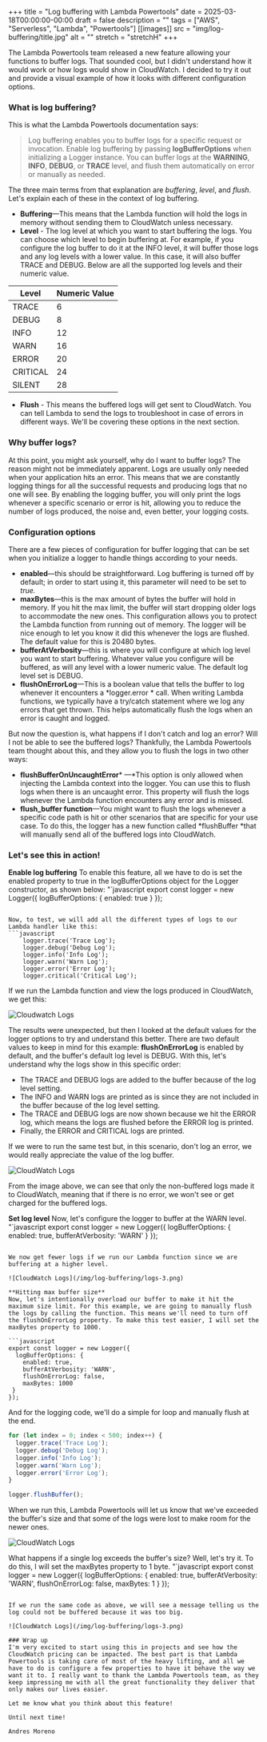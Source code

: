 +++
title = "Log buffering with Lambda Powertools"
date = 2025-03-18T00:00:00-00:00
draft = false
description = ""
tags = ["AWS", "Serverless", "Lambda", "Powertools"]
[[images]]
  src = "img/log-buffering/title.jpg"
  alt = ""
  stretch = "stretchH"
+++

The Lambda Powertools team released a new feature allowing your functions to buffer logs. That sounded cool, but I didn't understand how it would work or how logs would show in CloudWatch. I decided to try it out and provide a visual example of how it looks with different configuration options.

### What is log buffering?
This is what the Lambda Powertools documentation says:

> Log buffering enables you to buffer logs for a specific request or invocation. Enable log buffering by passing **logBufferOptions** when initializing a Logger instance. You can buffer logs at the **WARNING**, **INFO**,  **DEBUG**, or **TRACE** level, and flush them automatically on error or manually as needed.

The three main terms from that explanation are *buffering*, *level*, and *flush*. Let's explain each of these in the context of log buffering.

* **Buffering**—This means that the Lambda function will hold the logs in memory without sending them to CloudWatch unless necessary.
* **Level** - The log level at which you want to start buffering the logs. You can choose which level to begin buffering at. For example, if you configure the log buffer to do it at the INFO level, it will buffer those logs and any log levels with a lower value. In this case, it will also buffer TRACE and DEBUG. Below are all the supported log levels and their numeric value.

|  **Level**<br/> | **Numeric Value**<br/> |
|-----|-----|
|  TRACE<br/> | 6<br/> |
|  DEBUG<br/> | 8<br/> |
|  INFO<br/> | 12<br/> |
|  WARN<br/> | 16<br/> |
|  ERROR<br/> | 20<br/> |
|  CRITICAL<br/> | 24<br/> |
|  SILENT<br/> | 28<br/> |  

* **Flush** - This means the buffered logs will get sent to CloudWatch. You can tell Lambda to send the logs to troubleshoot in case of errors in different ways. We'll be covering these options in the next section.

### Why buffer logs?
At this point, you might ask yourself, why do I want to buffer logs? The reason might not be immediately apparent. Logs are usually only needed when your application hits an error. This means that we are constantly logging things for all the successful requests and producing logs that no one will see. By enabling the logging buffer, you will only print the logs whenever a specific scenario or error is hit, allowing you to reduce the number of logs produced, the noise and, even better, your logging costs.

### Configuration options
There are a few pieces of configuration for buffer logging that can be set when you initialize a logger to handle things according to your needs.

* **enabled**—this should be straightforward. Log buffering is turned off by default; in order to start using it, this parameter will need to be set to *true.*
* **maxBytes**—this is the max amount of bytes the buffer will hold in memory. If you hit the max limit, the buffer will start dropping older logs to accommodate the new ones. This configuration allows you to protect the Lambda function from running out of memory. The logger will be nice enough to let you know it did this whenever the logs are flushed. The default value for this is 20480 bytes.
* **bufferAtVerbosity**—this is where you will configure at which log level you want to start buffering. Whatever value you configure will be buffered, as will any level with a lower numeric value. The default log level set is DEBUG.
* **flushOnErrorLog**—This is a boolean value that tells the buffer to log whenever it encounters a *logger.error * call. When writing Lambda functions, we typically have a try/catch statement where we log any errors that get thrown. This helps automatically flush the logs when an error is caught and logged.

But now the question is, what happens if I don't catch and log an error? Will I not be able to see the buffered logs? Thankfully, the Lambda Powertools team thought about this, and they allow you to flush the logs in two other ways:
*  **flushBufferOnUncaughtError*** —*This option is only allowed when injecting the Lambda context into the logger. You can use this to flush logs when there is an uncaught error. This property will flush the logs whenever the Lambda function encounters any error and is missed.
* **flush_buffer function**—You might want to flush the logs whenever a specific code path is hit or other scenarios that are specific for your use case. To do this, the logger has a new function called *flushBuffer *that will manually send all of the buffered logs into CloudWatch.

### Let's see this in action!

**Enable log buffering**
To enable this feature, all we have to do is set the enabled property to true in the logBufferOptions object for the Logger constructor, as shown below:
"`javascript
export const logger = new Logger({
  logBufferOptions: {
    enabled: true
 }
});
```

Now, to test, we will add all the different types of logs to our Lambda handler like this:
```javascript
    logger.trace('Trace Log');
    logger.debug('Debug Log');
    logger.info('Info Log');
    logger.warn('Warn Log');
    logger.error('Error Log');
    logger.critical('Critical Log');

```

If we run the Lambda function and view the logs produced in CloudWatch, we get this:  

![Cloudwatch Logs](/img/log-buffering/logs-1.png)

The results were unexpected, but then I looked at the default values for the logger options to try and understand this better. There are two default values to keep in mind for this example: **flushOnErrorLog** is enabled by default, and the buffer's default log level is DEBUG. With this, let's understand why the logs show in this specific order:

* The TRACE and DEBUG logs are added to the buffer because of the log level setting.
* The INFO and WARN logs are printed as is since they are not included in the buffer because of the log level setting.
* The TRACE and DEBUG logs are now shown because we hit the ERROR log, which means the logs are flushed before the ERROR log is printed.
* Finally, the ERROR and CRITICAL logs are printed.

If we were to run the same test but, in this scenario, don't log an error, we would really appreciate the value of the log buffer.

![CloudWatch Logs](/img/log-buffering/logs-2.png)

From the image above, we can see that only the non-buffered logs made it to CloudWatch, meaning that if there is no error, we won't see or get charged for the buffered logs.

**Set log level**
Now, let's configure the logger to buffer at the WARN level.
"`javascript
export const logger = new Logger({
  logBufferOptions: {
    enabled: true,
    bufferAtVerbosity: 'WARN'
 }
});
```

We now get fewer logs if we run our Lambda function since we are buffering at a higher level.

![CloudWatch Logs](/img/log-buffering/logs-3.png)

**Hitting max buffer size**
Now, let's intentionally overload our buffer to make it hit the maximum size limit. For this example, we are going to manually flush the logs by calling the function. This means we'll need to turn off the flushOnErrorLog property. To make this test easier, I will set the maxBytes property to 1000.

```javascript
export const logger = new Logger({
  logBufferOptions: {
    enabled: true,
    bufferAtVerbosity: 'WARN',
    flushOnErrorLog: false,
    maxBytes: 1000
 }
});
```

And for the logging code, we'll do a simple for loop and manually flush at the end.
```javascript
for (let index = 0; index < 500; index++) {
  logger.trace('Trace Log');
  logger.debug('Debug Log');
  logger.info('Info Log');
  logger.warn('Warn Log');
  logger.error('Error Log');
}

logger.flushBuffer();
```

When we run this, Lambda Powertools will let us know that we've exceeded the buffer's size and that some of the logs were lost to make room for the newer ones.

![CloudWatch Logs](/img/log-buffering/logs-3.png)

What happens if a single log exceeds the buffer's size? Well, let's try it. To do this, I will set the maxBytes property to 1 byte.
"`javascript
export const logger = new Logger({
  logBufferOptions: {
    enabled: true,
    bufferAtVerbosity: 'WARN',
    flushOnErrorLog: false,
    maxBytes: 1
 }
});
```

If we run the same code as above, we will see a message telling us the log could not be buffered because it was too big.

![CloudWatch Logs](/img/log-buffering/logs-3.png)

### Wrap up
I'm very excited to start using this in projects and see how the CloudWatch pricing can be impacted. The best part is that Lambda Powertools is taking care of most of the heavy lifting, and all we have to do is configure a few properties to have it behave the way we want it to. I really want to thank the Lambda Powertools team, as they keep impressing me with all the great functionality they deliver that only makes our lives easier.

Let me know what you think about this feature!

Until next time!

Andres Moreno
